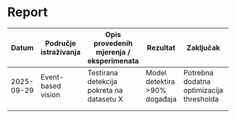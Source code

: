 # Report

| Datum       | Područje istraživanja | Opis provedenih mjerenja / eksperimenata | Rezultat | Zaključak | Slike / Reference | Sljedeći koraci | Napomene |
|-------------|------------------------|------------------------------------------|----------|------------|-------------------|-----------------|----------|
| 2025-09-29  | Event-based vision     | Testirana detekcija pokreta na datasetu X | Model detektira >90% događaja | Potrebna dodatna optimizacija thresholda | [link na graf](slika1.png) | Implementirati batch processing | - |
|             |                        |                                          |          |            |                   |                 |          |
|             |                        |                                          |          |            |                   |                 |          |
